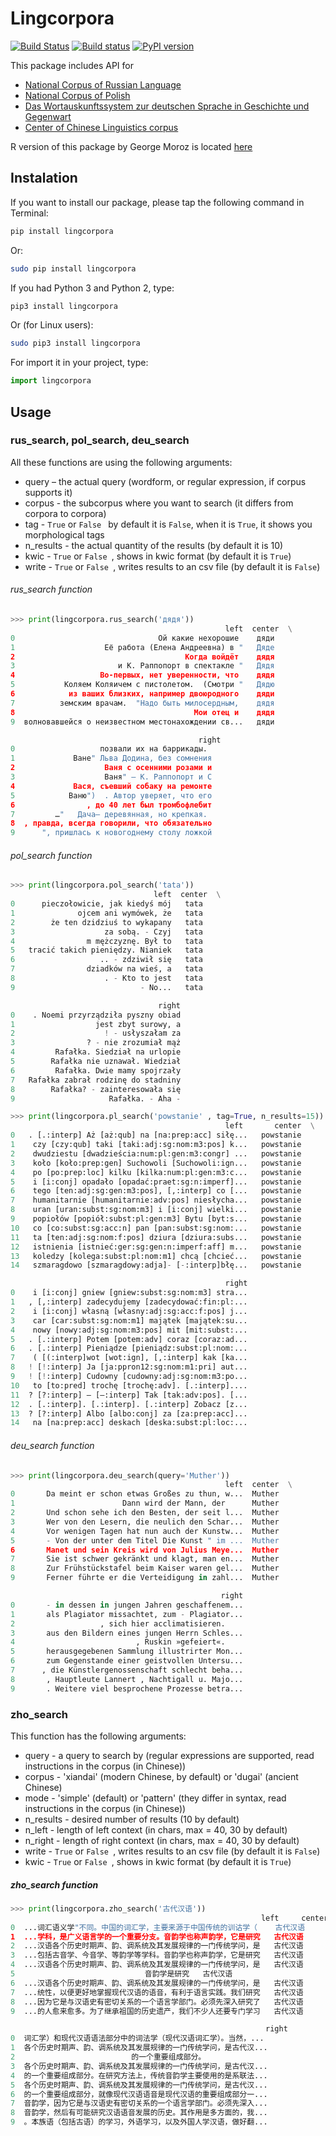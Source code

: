# Lingcorpora
[![Build Status](https://travis-ci.org/alexeykosh/lingcorpora.py.svg?branch=master)](https://travis-ci.org/alexeykosh/lingcorpora.py) [![Build status](https://ci.appveyor.com/api/projects/status/a9yljmk5g6fkgj33?svg=true)](https://ci.appveyor.com/project/alexeykosh/lingcorpora-py) [![PyPI version](https://badge.fury.io/py/lingcorpora.svg)](https://badge.fury.io/py/lingcorpora)

This package includes API for 
* [National Corpus of Russian Language](http://www.ruscorpora.ru)
* [National Corpus of Polish](http://nkjp.pl)
* [Das Wortauskunftssystem zur deutschen Sprache in Geschichte und Gegenwart](https://www.dwds.de/r)
* [Center of Chinese Linguistics corpus](http://ccl.pku.edu.cn:8080/ccl_corpus/index.jsp)

R version of this package by George Moroz is located [here](https://github.com/agricolamz/lingcorpora.R)

## Instalation

If you want to install our package, please tap the following command in Terminal:

```bash
pip install lingcorpora
```

Or:

```bash
sudo pip install lingcorpora
```

If you had Python 3 and Python 2, type:

```bash
pip3 install lingcorpora
```

Or (for Linux users):

```bash
sudo pip3 install lingcorpora
```


For import it in your project, type:

```python
import lingcorpora
```

## Usage

### rus_search, pol_search, deu_search
All these functions are using the following arguments:
* query – the actual query (wordform, or regular expression, if corpus supports it)
* corpus - the subcorpus where you want to search (it differs from corpora to corpora)
* tag - ```True``` or ```False ``` by default it is ```False```, when it is ```True```, it shows you morphological tags
* n_results - the actual quantity of the results (by default it is 10)
* kwic - ```True``` or ```False ```, shows in kwic format (by default it is ```True```)
* write - ```True``` or ```False ```, writes results to an csv file (by default it is ```False```)

###### rus_search function
```python
>>> print(lingcorpora.rus_search('дядя'))
                                                left  center  \
0                                Ой какие нехорошие    дяди    
1                    Её работа (Елена Андреевна) в "   Дяде    
2                                      Когда войдёт    дядя    
3                       и К. Раппопорт в спектакле "   Дядя    
4                   Во-первых, нет уверенности, что    дядя    
5           Коляем Коляичем с пистолетом.  (Смотри "   Дядю    
6            из ваших близких, например двоюродного    дяди    
7          земским врачам.  "Надо быть милосердным,    дядя    
8                                        Мои отец и    дядя    
9  волновавшейся о неизвестном местонахождении св...   дяди    

                                          right  
0                   позвали их на баррикады.     
1             Ване" Льва Додина, без сомнения    
2                    Ваня с осенними розами и    
3                    Ваня" ― К. Раппопорт и С    
4             Вася, съевший собаку на ремонте    
5            Ваню")  . Автор уверяет, что его    
6                , до 40 лет был тромбофлебит    
7         …"   Дача― деревянная, но крепкая.     
8  , правда, всегда говорили, что обязательно    
9      ", пришлась к новогоднему столу ложкой    

```

###### pol_search function

```python
>>> print(lingcorpora.pol_search('tata'))
                                left  center  \
0      pieczołowicie, jak kiedyś mój   tata    
1              ojcem ani wymówek, że   tata    
2        że ten dzidziuś to wykapany   tata    
3                    za sobą. - Czyj   tata    
4                m mężczyznę. Był to   tata    
5   tracić takich pieniędzy. Nianiek   tata    
6                   .. - zdziwił się   tata    
7                dziadków na wieś, a   tata    
8                    . - Kto to jest   tata    
9                            - No...   tata    

                                 right  
0    . Noemi przyrządziła pyszny obiad  
1                  jest zbyt surowy, a  
2                    ! - usłyszałam za  
3                ? - nie zrozumiał mąż  
4         Rafałka. Siedział na urlopie  
5        Rafałka nie uznawał. Wiedział  
6         Rafałka. Dwie mamy spojrzały  
7   Rafałka zabrał rodzinę do stadniny  
8        Rafałka? - zainteresowała się  
9                     Rafałka. - Aha -  
```

```python
>>> print(lingcorpora.pl_search('powstanie' , tag=True, n_results=15))
                                                left       center  \
0   . [.:interp] Aż [aż:qub] na [na:prep:acc] siłę...   powstanie    
1    czy [czy:qub] taki [taki:adj:sg:nom:m3:pos] k...   powstanie    
2    dwudziestu [dwadzieścia:num:pl:gen:m3:congr] ...   powstanie    
3    koło [koło:prep:gen] Suchowoli [Suchowoli:ign...   powstanie    
4    po [po:prep:loc] kilku [kilka:num:pl:gen:m3:c...   powstanie    
5    i [i:conj] opadało [opadać:praet:sg:n:imperf]...   powstanie    
6    tego [ten:adj:sg:gen:m3:pos], [,:interp] co [...   powstanie    
7    humanitarnie [humanitarnie:adv:pos] niesłycha...   powstanie    
8    uran [uran:subst:sg:nom:m3] i [i:conj] wielki...   powstanie    
9    popiołów [popiół:subst:pl:gen:m3] Bytu [byt:s...   powstanie    
10   co [co:subst:sg:acc:n] pan [pan:subst:sg:nom:...   powstanie    
11   ta [ten:adj:sg:nom:f:pos] dziura [dziura:subs...   powstanie    
12   istnienia [istnieć:ger:sg:gen:n:imperf:aff] m...   powstanie    
13   koledzy [kolega:subst:pl:nom:m1] chcą [chcieć...   powstanie    
14   szmaragdowo [szmaragdowy:adja]- [-:interp]błę...   powstanie    

                                                right  
0    i [i:conj] gniew [gniew:subst:sg:nom:m3] stra...  
1   , [,:interp] zadecydujemy [zadecydować:fin:pl:...  
2    i [i:conj] własną [własny:adj:sg:acc:f:pos] j...  
3    car [car:subst:sg:nom:m1] majątek [majątek:su...  
4    nowy [nowy:adj:sg:nom:m3:pos] mit [mit:subst:...  
5   . [.:interp] Potem [potem:adv] coraz [coraz:ad...  
6   . [.:interp] Pieniądze [pieniądz:subst:pl:nom:...  
7    ( [(:interp]wot [wot:ign], [,:interp] kak [ka...  
8   ! [!:interp] Ja [ja:ppron12:sg:nom:m1:pri] aut...  
9   ! [!:interp] Cudowny [cudowny:adj:sg:nom:m3:po...  
10   to [to:pred] trochę [trochę:adv]. [.:interp]....  
11  ? [?:interp] – [–:interp] Tak [tak:adv:pos]. [...  
12  . [.:interp]. [.:interp]. [.:interp] Zobacz [z...  
13  ? [?:interp] Albo [albo:conj] za [za:prep:acc]...  
14   na [na:prep:acc] deskach [deska:subst:pl:loc:...  
```

###### deu_search function

```python
>>> print(lingcorpora.deu_search(query='Muther'))
                                                left  center  \
0       Da meint er schon etwas Großes zu thun, w...  Muther
1                        Dann wird der Mann, der      Muther
2       Und schon sehe ich den Besten, der seit l...  Muther
3       Wer von den Lesern, die neulich den Schar...  Muther
4       Vor wenigen Tagen hat nun auch der Kunstw...  Muther
5       - Von der unter dem Titel Die Kunst " im ...  Muther
6       Manet und sein Kreis wird von Julius Meye...  Muther
7       Sie ist schwer gekränkt und klagt, man en...  Muther
8       Zur Frühstückstafel beim Kaiser waren gel...  Muther
9       Ferner führte er die Verteidigung in zahl...  Muther

                                               right
0       - in dessen in jungen Jahren geschaffenem...
1       als Plagiator missachtet, zum - Plagiator...
2                   , sich hier acclimatisieren.
3       aus den Bildern eines jungen Herrn Schles...
4                           , Ruskin »gefeiert«.
5       herausgegebenen Sammlung illustrirter Mon...
6       zum Gegenstande einer geistvollen Untersu...
7      , die Künstlergenossenschaft schlecht beha...
8       , Hauptleute Lannert , Nachtigall u. Majo...
9       . Weitere viel besprochene Prozesse betra...
```

### zho_search
This function has the following arguments:

* query - a query to search by (regular expressions are supported, read instructions in the corpus (in Chinese))
* corpus - 'xiandai' (modern Chinese, by default) or 'dugai' (ancient Chinese)
* mode - 'simple' (default) or 'pattern' (they differ in syntax, read instructions in the corpus (in Chinese))
* n_results - desired number of results (10 by default)
* n_left - length of left context (in chars, max = 40, 30 by default)
* n_right - length of right context (in chars, max = 40, 30 by default)
* write - ```True``` or ```False ```, writes results to an csv file (by default it is ```False```)
* kwic - ```True``` or ```False ```, shows in kwic format (by default it is ```True```)

##### zho_search function

```python
>>> print(lingcorpora.zho_search('古代汉语'))
                                                        left     center  \
0  ...词汇语义学"不同。中国的词汇学，主要来源于中国传统的训诂学（    古代汉语   
1  ...学科，是广义语言学的一个重要分支。音韵学也称声韵学，它是研究   古代汉语   
2  ...汉语各个历史时期声、韵、调系统及其发展规律的一门传统学问，是   古代汉语   
3  ...包括古音学、今音学、等韵学等学科。音韵学也称声韵学，它是研究   古代汉语   
4  ...汉语各个历史时期声、韵、调系统及其发展规律的一门传统学问，是   古代汉语   
5                             音韵学是研究   古代汉语   
6  ...汉语各个历史时期声、韵、调系统及其发展规律的一门传统学问，是   古代汉语   
7  ...统性，以便更好地掌握现代汉语的语音，有利于语言实践。我们研究   古代汉语   
8  ...因为它是与汉语史有密切关系的一个语言学部门。必须先深入研究了   古代汉语   
9  ...的人愈来愈多。为了继承祖国的历史遗产，我们不少人还要专门学习   古代汉语   

                                                         right  
0  词汇学）和现代汉语语法部分中的词法学（现代汉语词汇学）。当然，...  
1  各个历史时期声、韵、调系统及其发展规律的一门传统学问，是古代汉...  
2                          的一个重要组成部分。  
3  各个历史时期声、韵、调系统及其发展规律的一门传统学问，是古代汉...  
4  的一个重要组成部分。在研究方法上，传统音韵学主要使用的是系联法...  
5  各个历史时期声、韵、调系统及其发展规律的一门传统学问，是古代汉...  
6  的一个重要组成部分，就像现代汉语语音是现代汉语的重要组成部分一...  
7  音韵学，因为它是与汉语史有密切关系的一个语言学部门。必须先深入...  
8  音韵学，然后有可能研究汉语语音发展的历史。其作用是多方面的，我...  
9  。本族语（包括古语）的学习，外语学习，以及外国人学汉语，做好翻...
```
